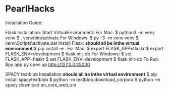 # PearlHacks
Installation Guide:

Flask Installation:
    Start VirtualEnvironment:
        For Mac:
            $ python3 -m venv venv
            $ . venv/bin/activate
        For Windows:
            $ py -3 -m venv venv
            $ venv\Scripts\activate.bat 
    Install Flask: **should all be inthe virtual environment**
        $ pip install -e .
        For Mac:
            $ export FLASK_APP=flaskr
            $ export FLASK_ENV=development
            $ flask init-db
        For Windows:
            $ set FLASK_APP=flaskr
            $ set FLASK_ENV=development
            $ flask init-db
    To Run:
        $py app.py
        open up http://127.0.0.1:5000

SPACY textblob Installation **should all be inthe virtual environment**
    $ pip install spacytextblob 
    $ python -m textblob.download_corpora
    $ python -m spacy download en_core_web_sm
